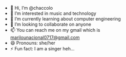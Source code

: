 - 👋 Hi, I’m @chaccolo
- 👀 I’m interested in music and technology
- 🌱 I’m currently learning about computer engineering
- 💞️ I’m looking to collaborate on anyone
- 📫 You can reach me on my gmail which is marilounacional0717@gmail.com
- 😄 Pronouns: she/her
- ⚡ Fun fact: I am a singer heh...

<!---
chaccolo/chaccolo is a ✨ special ✨ repository because its `README.md` (this file) appears on your GitHub profile.
You can click the Preview link to take a look at your changes.
--->
